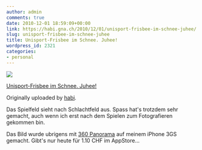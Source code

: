 ```yaml
---
author: admin
comments: true
date: 2010-12-01 18:59:09+00:00
link: https://habi.gna.ch/2010/12/01/unisport-frisbee-im-schnee-juhee/
slug: unisport-frisbee-im-schnee-juhee
title: Unisport-Frisbee im Schnee. Juhee!
wordpress_id: 2321
categories:
- personal
---
```



  [![](https://static.flickr.com/4148/5224486964_c9d866853a_m.jpg)](https://www.flickr.com/photos/habi/5224486964/)  

  [Unisport-Frisbee im Schnee. Juhee!](https://www.flickr.com/photos/habi/5224486964/)  

  Originally uploaded by [habi](https://www.flickr.com/people/habi/).


Das Spielfeld sieht nach Schlachtfeld aus. Spass hat's trotzdem sehr gemacht, auch wenn ich erst nach dem Spielen zum Fotografieren gekommen bin.  

Das Bild wurde ubrigens mit [360 Panorama](http://occipital.com/360/) auf meinem iPhone 3GS gemacht. Gibt's nur heute für 1.10 CHF im AppStore...  


